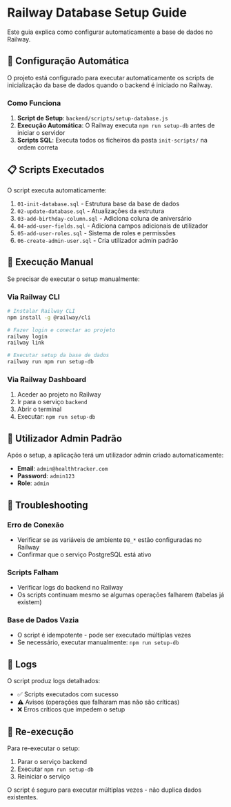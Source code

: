 # Railway Database Setup Guide

Este guia explica como configurar automaticamente a base de dados no Railway.

## 🚀 Configuração Automática

O projeto está configurado para executar automaticamente os scripts de inicialização da base de dados quando o backend é iniciado no Railway.

### Como Funciona

1. **Script de Setup**: `backend/scripts/setup-database.js`
2. **Execução Automática**: O Railway executa `npm run setup-db` antes de iniciar o servidor
3. **Scripts SQL**: Executa todos os ficheiros da pasta `init-scripts/` na ordem correta

## 📋 Scripts Executados

O script executa automaticamente:

1. `01-init-database.sql` - Estrutura base da base de dados
2. `02-update-database.sql` - Atualizações da estrutura
3. `03-add-birthday-column.sql` - Adiciona coluna de aniversário
4. `04-add-user-fields.sql` - Adiciona campos adicionais de utilizador
5. `05-add-user-roles.sql` - Sistema de roles e permissões
6. `06-create-admin-user.sql` - Cria utilizador admin padrão

## 🔧 Execução Manual

Se precisar de executar o setup manualmente:

### Via Railway CLI
```bash
# Instalar Railway CLI
npm install -g @railway/cli

# Fazer login e conectar ao projeto
railway login
railway link

# Executar setup da base de dados
railway run npm run setup-db
```

### Via Railway Dashboard
1. Aceder ao projeto no Railway
2. Ir para o serviço `backend`
3. Abrir o terminal
4. Executar: `npm run setup-db`

## 👑 Utilizador Admin Padrão

Após o setup, a aplicação terá um utilizador admin criado automaticamente:

- **Email**: `admin@healthtracker.com`
- **Password**: `admin123`
- **Role**: `admin`

## 🚨 Troubleshooting

### Erro de Conexão
- Verificar se as variáveis de ambiente `DB_*` estão configuradas no Railway
- Confirmar que o serviço PostgreSQL está ativo

### Scripts Falham
- Verificar logs do backend no Railway
- Os scripts continuam mesmo se algumas operações falharem (tabelas já existem)

### Base de Dados Vazia
- O script é idempotente - pode ser executado múltiplas vezes
- Se necessário, executar manualmente: `npm run setup-db`

## 📝 Logs

O script produz logs detalhados:
- ✅ Scripts executados com sucesso
- ⚠️ Avisos (operações que falharam mas não são críticas)
- ❌ Erros críticos que impedem o setup

## 🔄 Re-execução

Para re-executar o setup:
1. Parar o serviço backend
2. Executar `npm run setup-db`
3. Reiniciar o serviço

O script é seguro para executar múltiplas vezes - não duplica dados existentes.
